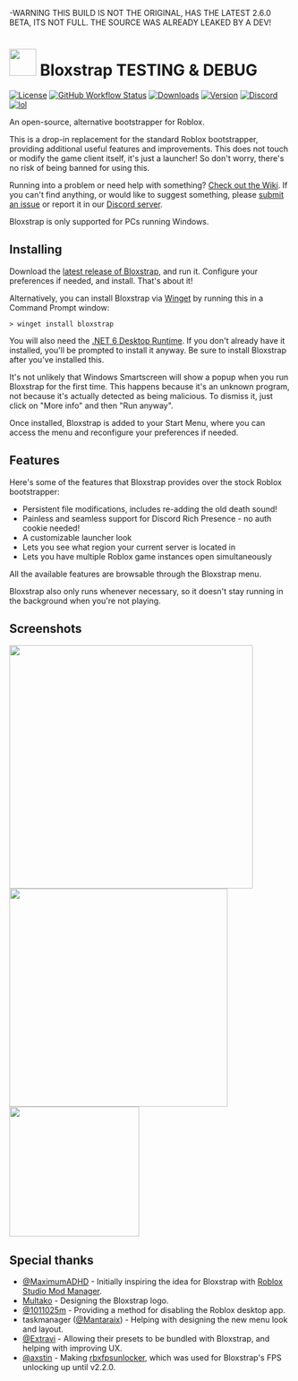 -WARNING THIS BUILD IS NOT THE ORIGINAL, HAS THE LATEST 2.6.0
BETA, ITS NOT FULL. THE SOURCE WAS ALREADY LEAKED BY A DEV!





# <img src="https://github.com/pizzaboxer/bloxstrap/raw/main/Images/Bloxstrap.png" width="48"/> Bloxstrap TESTING & DEBUG
[![License](https://img.shields.io/github/license/pizzaboxer/bloxstrap)](https://github.com/pizzaboxer/bloxstrap/blob/main/LICENSE)
[![GitHub Workflow Status](https://img.shields.io/github/actions/workflow/status/pizzaboxer/bloxstrap/ci.yml?branch=main&label=builds)](https://github.com/pizzaboxer/bloxstrap/actions)
[![Downloads](https://img.shields.io/github/downloads/githubberguy/Debug-Bloxstrap/release/total?color=981bfe)](https://github.com/githubberguy/Debug-Bloxstrap/pre-releases)
[![Version](https://img.shields.io/github/v/release/githubberguy/Debug-Bloxstrap?color=7a39fb)](https://github.com/githubberguy/Debug-Bloxstrap/releases/latest)
[![Discord](https://img.shields.io/discord/1099468797410283540?logo=discord&logoColor=white&label=discord&color=4d3dff)](https://discord.gg/nKjV3mGq6R)
[![lol](https://img.shields.io/badge/mom%20made-pizza%20rolls-orange)](https://media.tenor.com/FIkSGbGycmAAAAAd/manly-roblox.gif)

An open-source, alternative bootstrapper for Roblox. 

This is a drop-in replacement for the standard Roblox bootstrapper, providing additional useful features and improvements. This does not touch or modify the game client itself, it's just a launcher! So don't worry, there's no risk of being banned for using this.

Running into a problem or need help with something? [Check out the Wiki](https://github.com/pizzaboxer/bloxstrap/wiki). If you can't find anything, or would like to suggest something, please [submit an issue](https://github.com/pizzaboxer/bloxstrap/issues) or report it in our [Discord server](https://discord.gg/nKjV3mGq6R).
 
Bloxstrap is only supported for PCs running Windows.
 
 ## Installing
Download the [latest release of Bloxstrap](https://github.com/pizzaboxer/bloxstrap/releases/latest), and run it. Configure your preferences if needed, and install. That's about it!

Alternatively, you can install Bloxstrap via [Winget](https://winstall.app/apps/pizzaboxer.Bloxstrap) by running this in a Command Prompt window:
```
> winget install bloxstrap
```

You will also need the [.NET 6 Desktop Runtime](https://aka.ms/dotnet-core-applaunch?missing_runtime=true&arch=x64&rid=win11-x64&apphost_version=6.0.16&gui=true). If you don't already have it installed, you'll be prompted to install it anyway. Be sure to install Bloxstrap after you've installed this.

It's not unlikely that Windows Smartscreen will show a popup when you run Bloxstrap for the first time. This happens because it's an unknown program, not because it's actually detected as being malicious. To dismiss it, just click on "More info" and then "Run anyway".

Once installed, Bloxstrap is added to your Start Menu, where you can access the menu and reconfigure your preferences if needed.
 
## Features
Here's some of the features that Bloxstrap provides over the stock Roblox bootstrapper:

* Persistent file modifications, includes re-adding the old death sound!
* Painless and seamless support for Discord Rich Presence - no auth cookie needed!
* A customizable launcher look
* Lets you see what region your current server is located in
* Lets you have multiple Roblox game instances open simultaneously

All the available features are browsable through the Bloxstrap menu.

Bloxstrap also only runs whenever necessary, so it doesn't stay running in the background when you're not playing.

## Screenshots

<p float="left">
    <img src="https://github.com/pizzaboxer/bloxstrap/assets/41478239/dcfd0cdf-1aae-45bb-849a-f7710ec63b28" width="435" />
    <img src="https://github.com/pizzaboxer/bloxstrap/assets/41478239/e08cdf28-4f99-46b5-99f2-5c338aac86db" width="390" />
    <img src="https://github.com/pizzaboxer/bloxstrap/assets/41478239/7ba35223-9115-401f-bbc1-d15e9c5fd79e" width="232" />
<p>

## Special thanks
* [@MaximumADHD](https://github.com/MaximumADHD) - Initially inspiring the idea for Bloxstrap with [Roblox Studio Mod Manager](https://github.com/MaximumADHD/Roblox-Studio-Mod-Manager).
* [Multako](https://www.roblox.com/users/2485612194/profile) - Designing the Bloxstrap logo.
* [@1011025m](https://github.com/1011025m) - Providing a method for disabling the Roblox desktop app.
* taskmanager ([@Mantaraix](https://github.com/Mantaraix)) - Helping with designing the new menu look and layout.
* [@Extravi](https://github.com/Extravi) - Allowing their presets to be bundled with Bloxstrap, and helping with improving UX.
* [@axstin](https://github.com/axstin) - Making [rbxfpsunlocker](https://github.com/axstin/rbxfpsunlocker), which was used for Bloxstrap's FPS unlocking up until v2.2.0.
